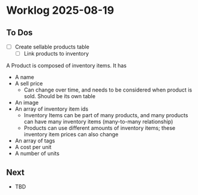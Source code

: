 # Worklog 2025-08-19

## To Dos

- [ ] Create sellable products table
  - [ ] Link products to inventory

A Product is composed of inventory items. It has

- A name
- A sell price
  - Can change over time, and needs to be considered when product is sold. Should be its own table
- An image
- An array of inventory item ids
  - Inventory Items can be part of many products, and many products can have many inventory items (many-to-many relationship)
  - Products can use different amounts of inventory items; these inventory item prices can also change
- An array of tags
- A cost per unit
- A number of units

## Next

- TBD
